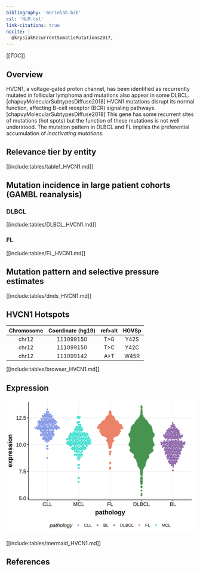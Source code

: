 ```yaml
---
bibliography: 'morinlab.bib'
csl: 'NLM.csl'
link-citations: true
nocite: |
  @krysiakRecurrentSomaticMutations2017, 
---
```

[[_TOC_]]

## Overview
HVCN1, a voltage-gated proton channel, has been identified as recurrently mutated in follicular lymphoma and mutations also appear in some DLBCL.[chapuyMolecularSubtypesDiffuse2018] HVCN1 mutations disrupt its normal function, affecting B-cell receptor (BCR) signaling pathways.[chapuyMolecularSubtypesDiffuse2018] This gene has some recurrent sites of mutations (hot spots) but the function of these mutations is not well understood. The mutation pattern in DLBCL and FL implies the preferential accumulation of *inactivating mutations*.


## Relevance tier by entity

[[include:tables/table1_HVCN1.md]]

## Mutation incidence in large patient cohorts (GAMBL reanalysis)

### DLBCL
[[include:tables/DLBCL_HVCN1.md]]

### FL
[[include:tables/FL_HVCN1.md]]

## Mutation pattern and selective pressure estimates

[[include:tables/dnds_HVCN1.md]]


## HVCN1 Hotspots

| Chromosome |Coordinate (hg19) | ref>alt | HGVSp | 
 | :---:| :---: | :--: | :---: |
| chr12 | 111099150 | T>G | Y42S |
| chr12 | 111099150 | T>C | Y42C |
| chr12 | 111099142 | A>T | W45R |

[[include:tables/browser_HVCN1.md]]

## Expression
![](images/gene_expression/HVCN1_by_pathology.svg)
<!-- ORIGIN: krysiakRecurrentSomaticMutations2017b -->
<!-- FL: krysiakRecurrentSomaticMutations2017b -->

[[include:tables/mermaid_HVCN1.md]]

## References
